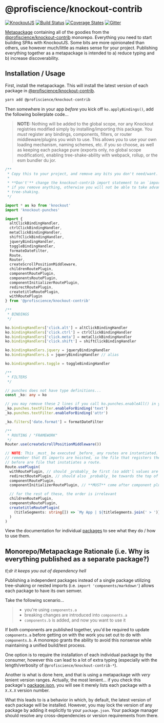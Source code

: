 # @profiscience/knockout-contrib

[![KnockoutJS][knockout-shield]][knockoutjs]
[![Build Status][travis-ci-shield]][travis-ci]
[![Coverage States][codecov-shield]][codecov]
[![Gitter][gitter-shield]][gitter]

[Metapackage][] containing all of the goodies from the [@profiscience/knockout-contrib][] monorepo. Everything you need to start building SPAs with KnockoutJS. Some bits are more opinionated than others, use however much/little as makes sense for your project. Publishing everything together as a metapackage is intended to a) reduce typing and b) increase discoverability.

## Installation / Usage

First, install the metapackage. This will install the latest version of each package in [@profiscience/knockout-contrib][].

```bash
yarn add @profiscience/knockout-contrib
```

Then somewhere in your app _before_ you kick off `ko.applyBindings()`, add the following boilerplate code...

> **NOTE:** Nothing will be added to the global scope, nor any Knockout registries modified simply by installing/importing this package. You _must_ register any bindings, components, filters, or router middleware/plugins you wish to use. This allows you to use your own loading mechanism, naming schemes, etc. if you so choose, as well as keeping each package pure (exports only, no global scope modification), enabling tree-shake-ability with webpack, rollup, or the esm bundler du jor.

```typescript
/**
 * Copy this to your project, and remove any bits you don't need/want.
 *
 * **Don't'** change the knockout-contrib import statement to an `import *`
 * if you remove anything, otherwise you will not be able to take advantage of
 * tree-shaking.
 */

import * as ko from 'knockout'
import 'knockout-punches'

import {
  altClickBindingHandler,
  ctrlClickBindingHandler,
  metaClickBindingHandler,
  shiftClickBindingHandler,
  jqueryBindingHandler,
  toggleBindingHandler,
  formateDateFilter,
  Route,
  Router,
  createScrollPositionMiddleware,
  childrenRoutePlugin,
  componentRoutePlugin,
  componentsRoutePlugin,
  componentInitializerRoutePlugin,
  redirectRoutePlugin,
  createtitleRoutePlugin,
  withRoutePlugin
} from '@profiscience/knockout-contrib'

/**
 * BINDINGS
 */

ko.bindingHandlers['click.alt'] = altClickBindingHandler
ko.bindingHandlers['click.ctrl'] = ctrlClickBindingHandler
ko.bindingHandlers['click.meta'] = metaClickBindingHandler
ko.bindingHandlers['click.shift'] = shiftClickBindingHandler

ko.bindingHandlers.jquery = jqueryBindingHandler
ko.bindingHandlers.$ = jqueryBindingHandler // alias

ko.bindingHandlers.toggle = toggleBindingHandler

/**
 * FILTERS
 */

// punches does not have type definitions...
const _ko: any = ko

// you may remove these 2 lines if you call ko.punches.enableAll() in your project
_ko.punches.textFilter.enableForBinding('text')
_ko.punches.textFilter.enableForBinding('attr')

_ko.filters['date.format'] = formatDateFilter

/**
 * ROUTING / "FRAMEWORK"
 */
Router.use(createScrollPositionMiddleware())

// NOTE: This _must_ be executed _before_ any routes are instantiated. If you're having issues,
// remember that ES imports are hoisted, so the file that registers these plugins _must_ be imported
// before are file that instatiates a route.
Route.usePlugin(
  withRoutePlugin, // should _probably_ be first (so addt'l values are available everywhere)
  redirectRoutePlugin, // should also _probably_ be towards the top of the list (to prevent unneccesary work)
  componentRoutePlugin,
  componentInitializerRoutePlugin, // **MUST** come after component plugin

  // for the rest of these, the order is irrelevant
  childrenRoutePlugin,
  componentsRoutePlugin,
  createtitleRoutePlugin(
    (titleSegments: string[]) => `My App | ${titleSegments.join(' > ')}`
  )
)
```

View the documentation for individual [packages](../packages) to see what they do / how to use them.

## Monorepo/Metapackage Rationale (i.e. Why is everything published as a separate package?)

_tl;dr it keeps you out of dependency hell_

Publishing a independent packages instead of a single package utilizing tree-shaking or nested imports (i.e. `import 'components/markdown'`) allows each package to have its own semver.

Take the following scenario...

> - you're using `components.a`
> - breaking changes are introduced into `components.a`
> - `components.b` is added, and now you want to use it

If both components are published together, you'd be required to update `components.a` before getting on with the work you set out to do with `components.b`. A monorepo grants the ability to avoid this nonsense while maintaining a unified build/test process.

One option is to require the installation of each individual package by the consumer, however this can lead to a lot of extra typing (especially with the length/verbosity of `@profiscience/knockout-contrib-*`).

Another is what is done here, and that is using a metapackage with _very_ lenient version ranges. Actually, the most lenient... if you check this package's [package.json](./package.json), you will see it merely lists each package with a `X.X.X` version number.

What this leads to is a behavior in which, by default, the latest version of each package will be installed. However, you may lock the version of any package by adding it explicitly to your `package.json`. Your package manager should resolve any cross-dependencies or version requirements from there.

[knockoutjs]: https://knockoutjs.com
[knockout-shield]: https://img.shields.io/badge/KnockoutJS-v3.5.0--rc-red.svg
[travis-ci]: https://travis-ci.org/Profiscience/knockout-contrib/
[travis-ci-shield]: https://img.shields.io/travis/Profiscience/knockout-contrib/master.svg
[codecov]: https://codecov.io/gh/Profiscience/knockout-contrib
[codecov-shield]: https://img.shields.io/codecov/c/github/Profiscience/knockout-contrib.svg
[gitter]: https://gitter.im/Profiscience/knockout-contrib
[gitter-shield]: https://img.shields.io/gitter/room/profiscience/knockout-contrib.svg
[metapackage]: https://askubuntu.com/questions/66257/what-is-the-difference-between-a-meta-package-and-a-package
[@profiscience/knockout-contrib]: https://github.com/Profiscience/knockout-contrib
